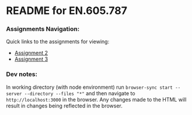 # README for EN.605.787

### Assignments Navigation:

Quick links to the assignments for viewing:

* [Assignment 2](https://airportexplorer.github.io/web-development/module2/)
* [Assignment 3](https://airportexplorer.github.io/web-development/module3/)

### Dev notes:

In working directory (with node environment) run
``browser-sync start --server --directory --files "*"`` and then navigate to
``http://localhost:3000`` in the browser. Any changes made to the HTML will
result in changes being reflected in the browser.